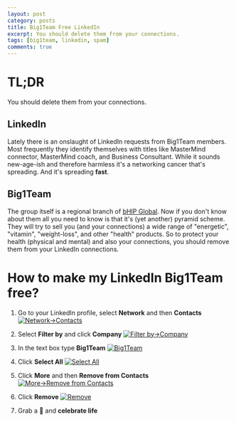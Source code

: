 ```yaml
---
layout: post
category: posts
title: Big1Team Free LinkedIn
excerpt: You should delete them from your connections.
tags: [big1team, linkedin, spam]
comments: true
---
```


# TL;DR

You should delete them from your connections.

## LinkedIn

Lately there is an onslaught of LinkedIn requests from Big1Team members. Most frequently they identify themselves with titles like MasterMind connector, MasterMind coach, and Business Consultant. While it sounds new-age-ish and therefore harmless it's a networking cancer that's spreading. And it's spreading **fast**.

## Big1Team

The group itself is a regional branch of [bHIP Global](http://bhipglobal.com/). Now if you don't know about them all you need to know is that it's (yet another) pyramid scheme. They will try to sell you (and your connections) a wide range of "energetic", "vitamin", "weight-loss", and other "health" products. So to protect your health (physical and mental) and also your connections, you should remove them from your LinkedIn connections.

# How to make my LinkedIn Big1Team free?

1. Go to your LinkedIn profile, select **Network** and then **Contacts**
[![Network->Contacts](https://d23f6h5jpj26xu.cloudfront.net/ljkpmcdoaghiga_small.png)](http://img.svbtle.com/ljkpmcdoaghiga.png)

2. Select **Filter by** and click **Company**
[![Filter by->Company](https://d23f6h5jpj26xu.cloudfront.net/yerxp31bn0wdg_small.png)](http://img.svbtle.com/yerxp31bn0wdg.png)

3. In the text box type **Big1Team**
[![Big1Team](https://d23f6h5jpj26xu.cloudfront.net/gdmsvnr1dw5cpa_small.png)](http://img.svbtle.com/gdmsvnr1dw5cpa.png)

4. Click **Select All**
[![Select All](https://d23f6h5jpj26xu.cloudfront.net/nw5k0nsynisyg_small.png)](http://img.svbtle.com/nw5k0nsynisyg.png)

5. Click **More** and then **Remove from Contacts**
[![More->Remove from Contacts](https://d23f6h5jpj26xu.cloudfront.net/3689spkw8frz2w_small.png)](http://img.svbtle.com/3689spkw8frz2w.png)

6. Click **Remove**
[![Remove](https://d23f6h5jpj26xu.cloudfront.net/z8kwyy65vn6q8w_small.png)](http://img.svbtle.com/z8kwyy65vn6q8w.png)

7. Grab a :beer: and **celebrate life**
